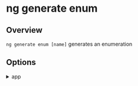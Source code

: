 <!-- Links in /docs/documentation should NOT have `.md` at the end, because they end up in our wiki at release. -->

# ng generate enum

## Overview
`ng generate enum [name]` generates an enumeration

## Options
<details>
  <summary>app</summary>
  <p>
    `--app` (alias: `-a`) _default value: 1st app_
  </p>
  <p>
    Specifies app name to use.
  </p>
</details>
